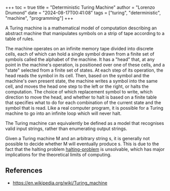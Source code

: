 +++
toc = true
title = "Deterministic Turing Machine"
author = "Lorenzo Drumond"
date = "2024-08-17T00:41:08"
tags = ["turing",  "deterministic",  "machine",  "programming"]
+++



A Turing machine is a mathematical model of computation describing an abstract machine that manipulates symbols on a strip of tape according to a table of rules.

The machine operates on an infinite memory tape divided into discrete
cells, each of which can hold a single symbol drawn from a finite set of
symbols called the alphabet of the machine. It has a "head" that, at any point
in the machine's operation, is positioned over one of these cells, and a
"state" selected from a finite set of states. At each step of its operation,
the head reads the symbol in its cell. Then, based on the symbol and the
machine's own present state, the machine writes a symbol into the same cell,
and moves the head one step to the left or the right, or halts the
computation. The choice of which replacement symbol to write, which direction
to move the head, and whether to halt is based on a finite table that specifies
what to do for each combination of the current state and the symbol that is
read. Like a real computer program, it is possible for a Turing machine to go
into an infinite loop which will never halt.

The Turing machine can equivalently be defined as a model that recognises valid input strings, rather than enumerating output strings.

Given a Turing machine M and an arbitrary string s, it is generally not possible to decide whether M will eventually produce s. This is due to the fact that the halting problem [halting-problem](/wiki/halting-problem/) is unsolvable, which has major implications for the theoretical limits of computing.

## References

- https://en.wikipedia.org/wiki/Turing_machine
